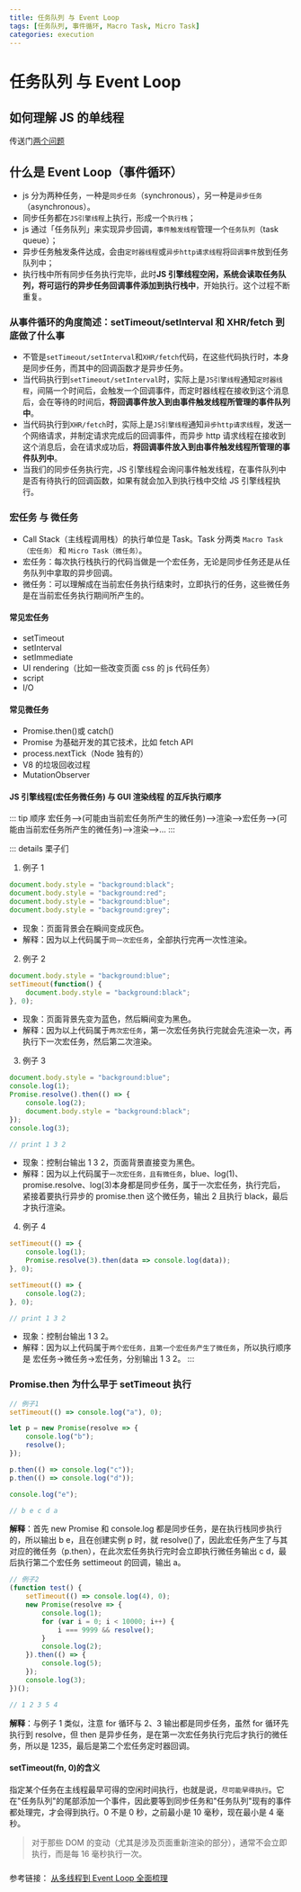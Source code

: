 ```yaml
---
title: 任务队列 与 Event Loop
tags: [任务队列, 事件循环, Macro Task, Micro Task]
categories: execution
---
```


# 任务队列 与 Event Loop

## 如何理解 JS 的单线程

传送门[两个问题](/Question-Bank/browser/browser-mechanism.md#两个问题)

## 什么是 Event Loop（事件循环）

- js 分为两种任务，一种是`同步任务`（synchronous），另一种是`异步任务`（asynchronous）。
- 同步任务都在`JS引擎线程`上执行，形成一个`执行栈`；
- js 通过「任务队列」来实现异步回调，`事件触发线程`管理一个`任务队列`（task queue）；
- 异步任务触发条件达成，会由`定时器线程`或`异步http请求线程`将`回调事件`放到任务队列中；
- 执行栈中所有同步任务执行完毕，此时**JS 引擎线程空闲，系统会读取任务队列，将可运行的异步任务回调事件添加到执行栈中**，开始执行。这个过程不断重复。

### 从事件循环的角度简述：setTimeout/setInterval 和 XHR/fetch 到底做了什么事

- 不管是`setTimeout/setInterval`和`XHR/fetch`代码，在这些代码执行时，本身是同步任务，而其中的回调函数才是异步任务。
- 当代码执行到`setTimeout/setInterval`时，实际上是`JS引擎线程`通知`定时器线程`，间隔一个时间后，会触发一个回调事件，而定时器线程在接收到这个消息后，会在等待的时间后，**将回调事件放入到由事件触发线程所管理的事件队列中**。
- 当代码执行到`XHR/fetch`时，实际上是`JS引擎线程`通知`异步http请求线程`，发送一个网络请求，并制定请求完成后的回调事件，而异步 http 请求线程在接收到这个消息后，会在请求成功后，**将回调事件放入到由事件触发线程所管理的事件队列中**。
- 当我们的同步任务执行完，JS 引擎线程会询问事件触发线程，在事件队列中是否有待执行的回调函数，如果有就会加入到执行栈中交给 JS 引擎线程执行。

### 宏任务 与 微任务

- Call Stack（主线程调用栈）的执行单位是 Task。Task 分两类 `Macro Task（宏任务）` 和 `Micro Task（微任务）`。
- 宏任务：每次执行栈执行的代码当做是一个宏任务，无论是同步任务还是从任务队列中拿取的异步回调。
- 微任务：可以理解成在当前宏任务执行结束时，立即执行的任务，这些微任务是在当前宏任务执行期间所产生的。

#### 常见宏任务

- setTimeout
- setInterval
- setImmediate
- UI rendering（比如一些改变页面 css 的 js 代码任务）
- script
- I/O

#### 常见微任务

- Promise.then()或 catch()
- Promise 为基础开发的其它技术，比如 fetch API
- process.nextTick（Node 独有的）
- V8 的垃圾回收过程
- MutationObserver

#### JS 引擎线程(宏任务微任务) 与 GUI 渲染线程 的互斥执行顺序

::: tip 顺序
宏任务-->(可能由当前宏任务所产生的微任务)-->渲染-->宏任务-->(可能由当前宏任务所产生的微任务)-->渲染-->...
:::

::: details 栗子们

1. 例子 1

```js
document.body.style = "background:black";
document.body.style = "background:red";
document.body.style = "background:blue";
document.body.style = "background:grey";
```

- 现象：页面背景会在瞬间变成灰色。
- 解释：因为以上代码属于`同一次宏任务`，全部执行完再一次性渲染。

2. 例子 2

```js
document.body.style = "background:blue";
setTimeout(function() {
	document.body.style = "background:black";
}, 0);
```

- 现象：页面背景先变为蓝色，然后瞬间变为黑色。
- 解释：因为以上代码属于`两次宏任务`，第一次宏任务执行完就会先渲染一次，再执行下一次宏任务，然后第二次渲染。

3. 例子 3

```js
document.body.style = "background:blue";
console.log(1);
Promise.resolve().then(() => {
	console.log(2);
	document.body.style = "background:black";
});
console.log(3);

// print 1 3 2
```

- 现象：控制台输出 1 3 2，页面背景直接变为黑色。
- 解释：因为以上代码属于`一次宏任务，且有微任务`，blue、log(1)、promise.resolve、log(3)本身都是同步任务，属于一次宏任务，执行完后，紧接着要执行异步的 promise.then 这个微任务，输出 2 且执行 black，最后才执行渲染。

4. 例子 4

```js
setTimeout(() => {
	console.log(1);
	Promise.resolve(3).then(data => console.log(data));
}, 0);

setTimeout(() => {
	console.log(2);
}, 0);

// print 1 3 2
```

- 现象：控制台输出 1 3 2。
- 解释：因为以上代码属于`两个宏任务，且第一个宏任务产生了微任务`，所以执行顺序是 宏任务->微任务->宏任务，分别输出 1 3 2。
  :::

### Promise.then 为什么早于 setTimeout 执行

```js
// 例子1
setTimeout(() => console.log("a"), 0);

let p = new Promise(resolve => {
	console.log("b");
	resolve();
});

p.then(() => console.log("c"));
p.then(() => console.log("d"));

console.log("e");

// b e c d a
```

**解释**：首先 new Promise 和 console.log 都是同步任务，是在执行栈同步执行的，所以输出 b e，且在创建实例 p 时，就 resolve()了，因此宏任务产生了与其对应的微任务（p.then），在此次宏任务执行完时会立即执行微任务输出 c d，最后执行第二个宏任务 settimeout 的回调，输出 a。

```js
// 例子2
(function test() {
	setTimeout(() => console.log(4), 0);
	new Promise(resolve => {
		console.log(1);
		for (var i = 0; i < 10000; i++) {
			i === 9999 && resolve();
		}
		console.log(2);
	}).then(() => {
		console.log(5);
	});
	console.log(3);
})();

// 1 2 3 5 4
```

**解释**：与例子 1 类似，注意 for 循环与 2、3 输出都是同步任务，虽然 for 循环先执行到 resolve，但 then 是异步任务，是在第一次宏任务执行完后才执行的微任务，所以是 1235，最后是第二个宏任务定时器回调。

#### setTimeout(fn, 0)的含义

指定某个任务在主线程最早可得的空闲时间执行，也就是说，`尽可能早得执行`。它在"任务队列"的尾部添加一个事件，因此要等到同步任务和"任务队列"现有的事件都处理完，才会得到执行。0 不是 0 秒，之前最小是 10 毫秒，现在最小是 4 毫秒。

> 对于那些 DOM 的变动（尤其是涉及页面重新渲染的部分），通常不会立即执行，而是每 16 毫秒执行一次。

###

参考链接：
[从多线程到 Event Loop 全面梳理](https://juejin.im/post/5d5b4c2df265da03dd3d73e5#heading-11)
